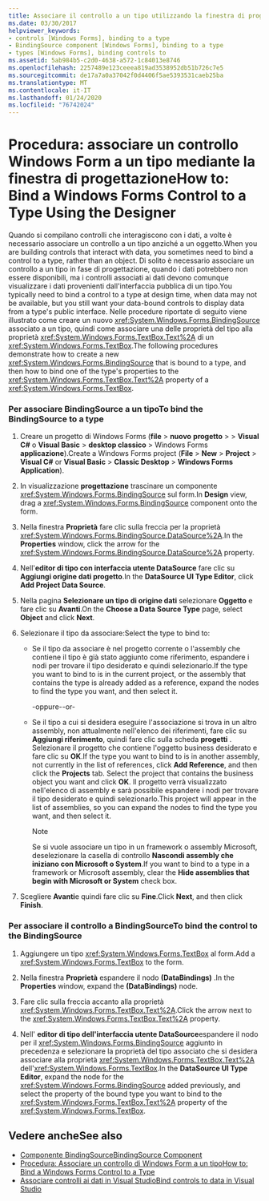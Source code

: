 ```yaml
---
title: Associare il controllo a un tipo utilizzando la finestra di progettazione
ms.date: 03/30/2017
helpviewer_keywords:
- controls [Windows Forms], binding to a type
- BindingSource component [Windows Forms], binding to a type
- types [Windows Forms], binding controls to
ms.assetid: 5ab984b5-c2d0-4638-a572-1c84013e8746
ms.openlocfilehash: 2257489e123ceeea819ad3538952db51b726c7e5
ms.sourcegitcommit: de17a7a0a37042f0d4406f5ae5393531caeb25ba
ms.translationtype: MT
ms.contentlocale: it-IT
ms.lasthandoff: 01/24/2020
ms.locfileid: "76742024"
---
```

# <a name="how-to-bind-a-windows-forms-control-to-a-type-using-the-designer"></a><span data-ttu-id="ccd22-102">Procedura: associare un controllo Windows Form a un tipo mediante la finestra di progettazione</span><span class="sxs-lookup"><span data-stu-id="ccd22-102">How to: Bind a Windows Forms Control to a Type Using the Designer</span></span>

<span data-ttu-id="ccd22-103">Quando si compilano controlli che interagiscono con i dati, a volte è necessario associare un controllo a un tipo anziché a un oggetto.</span><span class="sxs-lookup"><span data-stu-id="ccd22-103">When you are building controls that interact with data, you sometimes need to bind a control to a type, rather than an object.</span></span> <span data-ttu-id="ccd22-104">Di solito è necessario associare un controllo a un tipo in fase di progettazione, quando i dati potrebbero non essere disponibili, ma i controlli associati ai dati devono comunque visualizzare i dati provenienti dall'interfaccia pubblica di un tipo.</span><span class="sxs-lookup"><span data-stu-id="ccd22-104">You typically need to bind a control to a type at design time, when data may not be available, but you still want your data-bound controls to display data from a type's public interface.</span></span> <span data-ttu-id="ccd22-105">Nelle procedure riportate di seguito viene illustrato come creare un nuovo <xref:System.Windows.Forms.BindingSource> associato a un tipo, quindi come associare una delle proprietà del tipo alla proprietà <xref:System.Windows.Forms.TextBox.Text%2A> di un <xref:System.Windows.Forms.TextBox>.</span><span class="sxs-lookup"><span data-stu-id="ccd22-105">The following procedures demonstrate how to create a new <xref:System.Windows.Forms.BindingSource> that is bound to a type, and then how to bind one of the type's properties to the <xref:System.Windows.Forms.TextBox.Text%2A> property of a <xref:System.Windows.Forms.TextBox>.</span></span>

### <a name="to-bind-the-bindingsource-to-a-type"></a><span data-ttu-id="ccd22-106">Per associare BindingSource a un tipo</span><span class="sxs-lookup"><span data-stu-id="ccd22-106">To bind the BindingSource to a type</span></span>

1. <span data-ttu-id="ccd22-107">Creare un progetto di Windows Forms (**file** > **nuovo** **progetto** >  > **Visual C#**  o **Visual Basic** > **desktop classico** > Windows Forms **applicazione**).</span><span class="sxs-lookup"><span data-stu-id="ccd22-107">Create a Windows Forms project (**File** > **New** > **Project** > **Visual C#** or **Visual Basic** > **Classic Desktop** > **Windows Forms Application**).</span></span>

2. <span data-ttu-id="ccd22-108">In visualizzazione **progettazione** trascinare un componente <xref:System.Windows.Forms.BindingSource> sul form.</span><span class="sxs-lookup"><span data-stu-id="ccd22-108">In **Design** view, drag a <xref:System.Windows.Forms.BindingSource> component onto the form.</span></span>

3. <span data-ttu-id="ccd22-109">Nella finestra **Proprietà** fare clic sulla freccia per la proprietà <xref:System.Windows.Forms.BindingSource.DataSource%2A>.</span><span class="sxs-lookup"><span data-stu-id="ccd22-109">In the **Properties** window, click the arrow for the <xref:System.Windows.Forms.BindingSource.DataSource%2A> property.</span></span>

4. <span data-ttu-id="ccd22-110">Nell'**editor di tipo con interfaccia utente DataSource** fare clic su **Aggiungi origine dati progetto**.</span><span class="sxs-lookup"><span data-stu-id="ccd22-110">In the **DataSource UI Type Editor**, click **Add Project Data Source**.</span></span>

5. <span data-ttu-id="ccd22-111">Nella pagina **Selezionare un tipo di origine dati** selezionare **Oggetto** e fare clic su **Avanti**.</span><span class="sxs-lookup"><span data-stu-id="ccd22-111">On the **Choose a Data Source Type** page, select **Object** and click **Next**.</span></span>

6. <span data-ttu-id="ccd22-112">Selezionare il tipo da associare:</span><span class="sxs-lookup"><span data-stu-id="ccd22-112">Select the type to bind to:</span></span>

    - <span data-ttu-id="ccd22-113">Se il tipo da associare è nel progetto corrente o l'assembly che contiene il tipo è già stato aggiunto come riferimento, espandere i nodi per trovare il tipo desiderato e quindi selezionarlo.</span><span class="sxs-lookup"><span data-stu-id="ccd22-113">If the type you want to bind to is in the current project, or the assembly that contains the type is already added as a reference, expand the nodes to find the type you want, and then select it.</span></span>

      <span data-ttu-id="ccd22-114">\-oppure-</span><span class="sxs-lookup"><span data-stu-id="ccd22-114">\-or-</span></span>

    - <span data-ttu-id="ccd22-115">Se il tipo a cui si desidera eseguire l'associazione si trova in un altro assembly, non attualmente nell'elenco dei riferimenti, fare clic su **Aggiungi riferimento**, quindi fare clic sulla scheda **progetti** . Selezionare il progetto che contiene l'oggetto business desiderato e fare clic su **OK**.</span><span class="sxs-lookup"><span data-stu-id="ccd22-115">If the type you want to bind to is in another assembly, not currently in the list of references, click **Add Reference**, and then click the **Projects** tab. Select the project that contains the business object you want and click **OK**.</span></span> <span data-ttu-id="ccd22-116">Il progetto verrà visualizzato nell'elenco di assembly e sarà possibile espandere i nodi per trovare il tipo desiderato e quindi selezionarlo.</span><span class="sxs-lookup"><span data-stu-id="ccd22-116">This project will appear in the list of assemblies, so you can expand the nodes to find the type you want, and then select it.</span></span>

      > [!NOTE]
      > <span data-ttu-id="ccd22-117">Se si vuole associare un tipo in un framework o assembly Microsoft, deselezionare la casella di controllo **Nascondi assembly che iniziano con Microsoft o System**.</span><span class="sxs-lookup"><span data-stu-id="ccd22-117">If you want to bind to a type in a framework or Microsoft assembly, clear the **Hide assemblies that begin with Microsoft or System** check box.</span></span>

7. <span data-ttu-id="ccd22-118">Scegliere **Avanti**e quindi fare clic su **Fine**.</span><span class="sxs-lookup"><span data-stu-id="ccd22-118">Click **Next**, and then click **Finish**.</span></span>

### <a name="to-bind-the-control-to-the-bindingsource"></a><span data-ttu-id="ccd22-119">Per associare il controllo a BindingSource</span><span class="sxs-lookup"><span data-stu-id="ccd22-119">To bind the control to the BindingSource</span></span>

1. <span data-ttu-id="ccd22-120">Aggiungere un tipo <xref:System.Windows.Forms.TextBox> al form.</span><span class="sxs-lookup"><span data-stu-id="ccd22-120">Add a <xref:System.Windows.Forms.TextBox> to the form.</span></span>

2. <span data-ttu-id="ccd22-121">Nella finestra **Proprietà** espandere il nodo **(DataBindings)** .</span><span class="sxs-lookup"><span data-stu-id="ccd22-121">In the **Properties** window, expand the **(DataBindings)** node.</span></span>

3. <span data-ttu-id="ccd22-122">Fare clic sulla freccia accanto alla proprietà <xref:System.Windows.Forms.TextBox.Text%2A>.</span><span class="sxs-lookup"><span data-stu-id="ccd22-122">Click the arrow next to the <xref:System.Windows.Forms.TextBox.Text%2A> property.</span></span>

4. <span data-ttu-id="ccd22-123">Nell' **editor di tipo dell'interfaccia utente DataSource**espandere il nodo per il <xref:System.Windows.Forms.BindingSource> aggiunto in precedenza e selezionare la proprietà del tipo associato che si desidera associare alla proprietà <xref:System.Windows.Forms.TextBox.Text%2A> dell'<xref:System.Windows.Forms.TextBox>.</span><span class="sxs-lookup"><span data-stu-id="ccd22-123">In the **DataSource UI Type Editor**, expand the node for the <xref:System.Windows.Forms.BindingSource> added previously, and select the property of the bound type you want to bind to the <xref:System.Windows.Forms.TextBox.Text%2A> property of the <xref:System.Windows.Forms.TextBox>.</span></span>

## <a name="see-also"></a><span data-ttu-id="ccd22-124">Vedere anche</span><span class="sxs-lookup"><span data-stu-id="ccd22-124">See also</span></span>

- [<span data-ttu-id="ccd22-125">Componente BindingSource</span><span class="sxs-lookup"><span data-stu-id="ccd22-125">BindingSource Component</span></span>](bindingsource-component.md)
- [<span data-ttu-id="ccd22-126">Procedura: Associare un controllo di Windows Form a un tipo</span><span class="sxs-lookup"><span data-stu-id="ccd22-126">How to: Bind a Windows Forms Control to a Type</span></span>](how-to-bind-a-windows-forms-control-to-a-type.md)
- [<span data-ttu-id="ccd22-127">Associare controlli ai dati in Visual Studio</span><span class="sxs-lookup"><span data-stu-id="ccd22-127">Bind controls to data in Visual Studio</span></span>](/visualstudio/data-tools/bind-controls-to-data-in-visual-studio)
